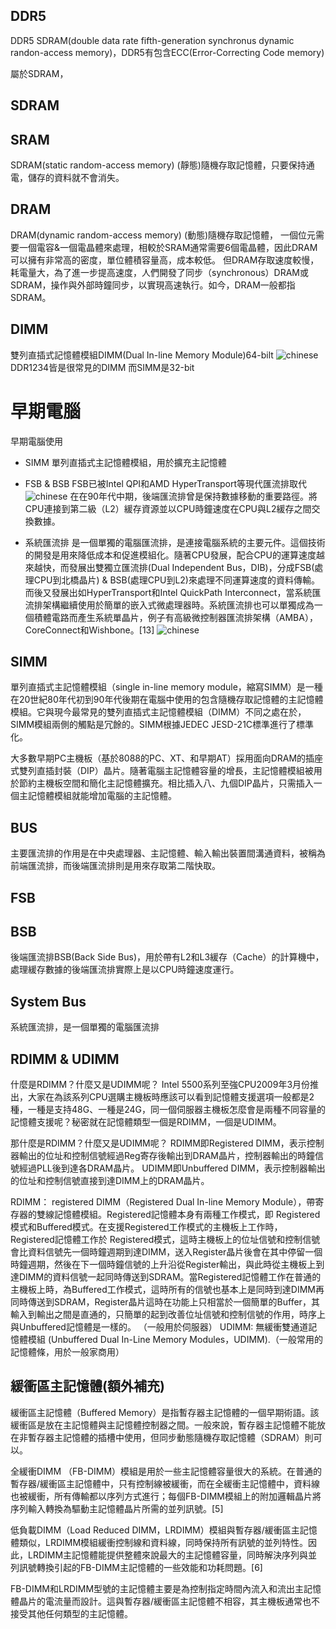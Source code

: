 ## DDR5

DDR5 SDRAM(double data rate fifth-generation synchronus dynamic randon-access memory)，DDR5有包含ECC(Error-Correcting Code memory)

屬於SDRAM，

## SDRAM


## SRAM

SDRAM(static random-access memory)
(靜態)隨機存取記憶體，只要保持通電，儲存的資料就不會消失。

## DRAM

DRAM(dynamic random-access memory)
(動態)隨機存取記憶體，
一個位元需要一個電容&一個電晶體來處理，相較於SRAM通常需要6個電晶體，因此DRAM可以擁有非常高的密度，單位體積容量高，成本較低。
但DRAM存取速度較慢，耗電量大，為了進一步提高速度，人們開發了同步（synchronous）DRAM或SDRAM，操作與外部時鐘同步，以實現高速執行。如今，DRAM一般都指SDRAM。

## DIMM

雙列直插式記憶體模組DIMM(Dual In-line Memory Module)64-bilt
![chinese](./images/Swissbit_2GB_PC2-5300U-555.jpg "structure")
DDR1234皆是很常見的DIMM
而SIMM是32-bit


# 早期電腦

早期電腦使用
- SIMM
    單列直插式主記憶體模組，用於擴充主記憶體
- FSB & BSB
    FSB已被Intel QPI和AMD HyperTransport等現代匯流排取代
    ![chinese](./images/Motherboard_diagram.svg.png "structure")
    在在90年代中期，後端匯流排曾是保持數據移動的重要路徑。將CPU連接到第二級（L2）緩存資源並以CPU時鐘速度在CPU與L2緩存之間交換數據。

- 系統匯流排
    是一個單獨的電腦匯流排，是連接電腦系統的主要元件。這個技術的開發是用來降低成本和促進模組化。隨著CPU發展，配合CPU的運算速度越來越快，而發展出雙獨立匯流排(Dual Independent Bus，DIB)，分成FSB(處理CPU到北橋晶片) & BSB(處理CPU到L2)來處理不同運算速度的資料傳輸。而後又發展出如HyperTransport和Intel QuickPath Interconnect，當系統匯流排架構繼續使用於簡單的嵌入式微處理器時。系統匯流排也可以單獨成為一個積體電路而產生系統單晶片，例子有高級微控制器匯流排架構（AMBA），CoreConnect和Wishbone。[13]
    ![chinese](./images/Computer_system_bus.svg.png "structure")

## SIMM

單列直插式主記憶體模組（single in-line memory module，縮寫SIMM）是一種在20世紀80年代初到90年代後期在電腦中使用的包含隨機存取記憶體的主記憶體模組。它與現今最常見的雙列直插式主記憶體模組（DIMM）不同之處在於，SIMM模組兩側的觸點是冗餘的。SIMM根據JEDEC JESD-21C標準進行了標準化。

大多數早期PC主機板（基於8088的PC、XT、和早期AT）採用面向DRAM的插座式雙列直插封裝（DIP）晶片。隨著電腦主記憶體容量的增長，主記憶體模組被用於節約主機板空間和簡化主記憶體擴充。相比插入八、九個DIP晶片，只需插入一個主記憶體模組就能增加電腦的主記憶體。

## BUS

主要匯流排的作用是在中央處理器、主記憶體、輸入輸出裝置間溝通資料，被稱為前端匯流排，而後端匯流排則是用來存取第二階快取。

## FSB

## BSB

後端匯流排BSB(Back Side Bus)，用於帶有L2和L3緩存（Cache）的計算機中，處理緩存數據的後端匯流排實際上是以CPU時鐘速度運行。

## System Bus

系統匯流排，是一個單獨的電腦匯流排

## RDIMM & UDIMM

什麼是RDIMM？什麼又是UDIMM呢？
Intel 5500系列至強CPU2009年3月份推出，大家在為該系列CPU選購主機板時應該可以看到記憶體支援選項一般都是2種，一種是支持48G、一種是24G，同一個伺服器主機板怎麼會是兩種不同容量的記憶體支援呢？秘密就在記憶體類型一個是RDIMM，一個是UDIMM。

那什麼是RDIMM？什麼又是UDIMM呢？
RDIMM即Registered DIMM，表示控制器輸出的位址和控制信號經過Reg寄存後輸出到DRAM晶片，控制器輸出的時鐘信號經過PLL後到達各DRAM晶片。
UDIMM即Unbuffered DIMM，表示控制器輸出的位址和控制信號直接到達DIMM上的DRAM晶片。

RDIMM：
registered DIMM（Registered Dual In-line Memory Module），帶寄存器的雙線記憶體模組。Registered記憶體本身有兩種工作模式，即 Registered模式和Buffered模式。在支援Registered工作模式的主機板上工作時，Registered記憶體工作於 Registered模式，這時主機板上的位址信號和控制信號會比資料信號先一個時鐘週期到達DIMM，送入Register晶片後會在其中停留一個時鐘週期，然後在下一個時鐘信號的上升沿從Register輸出，與此時從主機板上到達DIMM的資料信號一起同時傳送到SDRAM。當Registered記憶體工作在普通的主機板上時，為Buffered工作模式，這時所有的信號也基本上是同時到達DIMM再同時傳送到SDRAM，Register晶片這時在功能上只相當於一個簡單的Buffer，其輸入到輸出之間是直通的，只簡單的起到改善位址信號和控制信號的作用，時序上與Unbuffered記憶體是一樣的。 （一般用於伺服器）
UDIMM:
無緩衝雙通道記憶體模組 (Unbuffered Dual In-Line Memory Modules，UDIMM).（一般常用的記憶體條，用於一般家商用）

## 緩衝區主記憶體(額外補充)
緩衝區主記憶體（Buffered Memory）是指暫存器主記憶體的一個早期術語。該緩衝區是放在主記憶體與主記憶體控制器之間。一般來說，暫存器主記憶體不能放在非暫存器主記憶體的插槽中使用，但同步動態隨機存取記憶體（SDRAM）則可以。

全緩衝DIMM （FB-DIMM）模組是用於一些主記憶體容量很大的系統。在普通的暫存器/緩衝區主記憶體中，只有控制線被緩衝，而在全緩衝主記憶體中，資料線也被緩衝，所有傳輸都以序列方式進行；每個FB-DIMM模組上的附加邏輯晶片將序列輸入轉換為驅動主記憶體晶片所需的並列訊號。[5]

低負載DIMM（Load Reduced DIMM，LRDIMM）模組與暫存器/緩衝區主記憶體類似，LRDIMM模組緩衝控制線和資料線，同時保持所有訊號的並列特性。因此，LRDIMM主記憶體能提供整體來說最大的主記憶體容量，同時解決序列與並列訊號轉換引起的FB-DIMM主記憶體的一些效能和功耗問題。[6]

FB-DIMM和LRDIMM型號的主記憶體主要是為控制指定時間內流入和流出主記憶體晶片的電流量而設計。這與暫存器/緩衝區主記憶體不相容，其主機板通常也不接受其他任何類型的主記憶體。